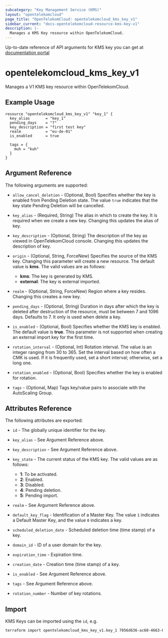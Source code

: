 ```yaml
---
subcategory: "Key Management Service (KMS)"
layout: "opentelekomcloud"
page_title: "OpenTelekomCloud: opentelekomcloud_kms_key_v1"
sidebar_current: "docs-opentelekomcloud-resource-kms-key-v1"
description: |-
  Manages a KMS Key resource within OpenTelekomCloud.
---
```


Up-to-date reference of API arguments for KMS key you can get at
[documentation portal](https://docs.otc.t-systems.com/key-management-service/api-ref/apis)

# opentelekomcloud_kms_key_v1

Manages a V1 KMS key resource within OpenTelekomCloud.

## Example Usage

```hcl
resource "opentelekomcloud_kms_key_v1" "key_1" {
  key_alias       = "key_1"
  pending_days    = "7"
  key_description = "first test key"
  realm           = "eu-de-01"
  is_enabled      = true

  tags = {
    muh = "kuh"
  }
}
```

## Argument Reference

The following arguments are supported:

* `allow_cancel_deletion` - (Optional, Bool) Specifies whether the key is enabled from Pending Deletion state. The value `true` indicates
  that the key state Pending Deletion will be cancelled.

* `key_alias` - (Required, String) The alias in which to create the key. It is required when
  we create a new key. Changing this updates the alias of key.

* `key_description` - (Optional, String) The description of the key as viewed in OpenTelekomCloud console.
  Changing this updates the description of key.

* `origin` - (Optional, String, ForceNew) Specifies the source of the KMS key.
  Changing this parameter will create a new resource.
  The default value is **kms**. The valid values are as follows:
    + **kms**: The key is generated by KMS.
    + **external**: The key is external imported.

* `realm` - (Optional, String, ForceNew) Region where a key resides. Changing this creates a new key.

* `pending_days` - (Optional, String) Duration in days after which the key is deleted
  after destruction of the resource, must be between 7 and 1096 days. Defaults to 7.
  It only is used when delete a key.

* `is_enabled` - (Optional, Bool) Specifies whether the KMS key is enabled.
  The default value is **true**.
  This parameter is not supported when creating an external import key for the first time.

* `rotation_interval` - (Optional, Int) Rotation interval. The value is an integer ranging from 30 to 365.
   Set the interval based on how often a CMK is used.
   If it is frequently used, set a short interval; otherwise, set a long one.

* `rotation_enabled` - (Optional, Bool) Specifies whether the key is enabled for rotation.

* `tags` - (Optional, Map) Tags key/value pairs to associate with the AutoScaling Group.


## Attributes Reference

The following attributes are exported:

* `id` - The globally unique identifier for the key.

* `key_alias` - See Argument Reference above.

* `key_description` - See Argument Reference above.

* `key_state` - The current status of the KMS key.
  The valid values are as follows:
    + **1**: To be activated.
    + **2**: Enabled.
    + **3**: Disabled.
    + **4**: Pending deletion.
    + **5**: Pending import.

* `realm` - See Argument Reference above.

* `default_key_flag` - Identification of a Master Key. The value `1` indicates a Default
  Master Key, and the value `0` indicates a key.

* `scheduled_deletion_date` - Scheduled deletion time (time stamp) of a key.

* `domain_id` - ID of a user domain for the key.

* `expiration_time` - Expiration time.

* `creation_date` - Creation time (time stamp) of a key.

* `is_enabled` - See Argument Reference above.

* `tags` - See Argument Reference above.

* `rotation_number` - Number of key rotations.

## Import

KMS Keys can be imported using the `id`, e.g.

```sh
terraform import opentelekomcloud_kms_key_v1.key_1 7056d636-ac60-4663-8a6c-82d3c32c1c64
```
